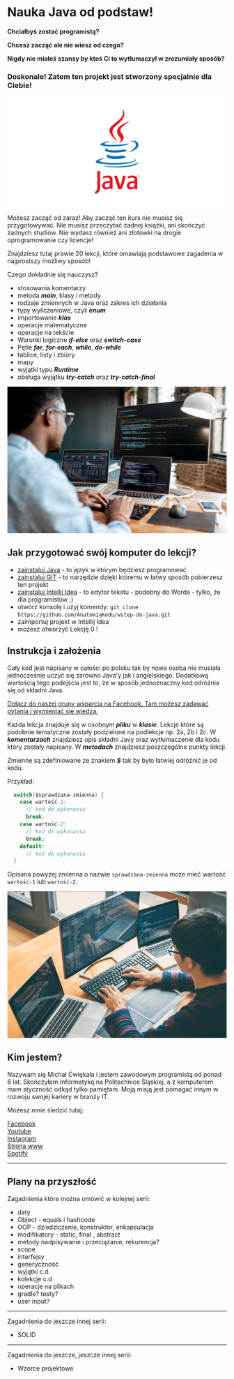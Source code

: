 # Nauka Java od podstaw!

**Chciałbyś zostać programistą?**

**Chcesz zacząć ale nie wiesz od czego?**

**Nigdy nie miałeś szansy by ktoś Ci to wytłumaczył w zrozumiały sposób?**


### Doskonale! Zatem ten projekt jest stworzony specjalnie dla Ciebie! 

![logo](docs/java-logo.png)

Możesz zacząć od zaraz! Aby zacząć ten kurs nie musisz się przygotowywać. Nie musisz przeczytać żadnej książki, ani skończyć żadnych studiów. Nie wydasz również ani złotówki na drogie oprogramowanie czy licencje! 

Znajdziesz tutaj prawie 20 lekcji, które omawiają podstawowe zagadenia w najprostszy możliwy sposób!    

Czego dokładnie się nauczysz?
* stosowania komentarzy
* metoda ***main***, klasy i metody
* rodzaje zmiennych w Java oraz zakres ich działania
* typy wyliczeniowe, czyli ***enum***
* importowanie ***klas***
* operacje matematyczne
* operacje na tekście
* Warunki logiczne ***if-else*** oraz ***switch-case***
* Pętle ***for***, ***for-each***, ***while***, ***do-while***
* tablice, listy i zbiory
* mapy
* wyjątki typu ***Runtime***
* obsługa wyjątku ***try-catch*** oraz ***try-catch-final***

![zdjecie](docs/photo1.png)


## Jak przygotować swój komputer do lekcji?

* [zainstaluj Java](https://www.java.com/en/) - to język w którym będziesz programować
* [zainstaluj GIT](https://git-scm.com/downloads) - to narzędzie dzięki któremu w łatwy sposób pobierzesz ten projekt 
* [zainstaluj Intellij Idea](https://www.jetbrains.com/idea/download/#section=windows) - to edytor tekstu - podobny do Worda - tylko, że dla programistów ;) 
* otwórz konsolę i użyj komendy: `git clone https://github.com/AnatomiaKodu/wstep-do-java.git`
* zaimportuj projekt w Intellij Idea
* możesz otworzyć Lekcję 0 !

## Instrukcja i założenia

Cały kod jest napisany w całości po polsku tak by nowa osoba nie musiała jednocześnie uczyć się zarówno Java'y jak i angielskiego. Dodatkową wartością tego podejścia jest to, że w sposób jednoznaczny kod odróżnia się od składni Java. 

[Dołącz do naszej grupy wsparcia na Facebook. Tam możesz zadawać pytania i wymieniać się wiedzą.](https://www.facebook.com/groups/580778376232680)

Każda lekcja znajduje się w osobnym ***pliku*** w ***klasie***. Lekcje które są podobnie tematyczne zostały podzielone na podlekcje np. 2a, 2b i 2c.
W ***komentarzach*** znajdziesz opis składni Javy oraz wytłumaczenie dla kodu który zostały napisany. 
W ***metodach*** znajdziesz poszczególne punkty lekcji.

Zmienne są zdefiniowane ze znakiem ***$*** tak by było łatwiej odróżnić je od kodu.

Przykład:
```java
  switch($sprawdzana-zmienna) {
    case wartość-1:
      // kod do wykonania
      break;
    case wartość-2:
      // kod do wykonania
      break;
    default:
      // kod do wykonania
  }
```
Opisana powyżej zmienna o nazwie `sprawdzana-zmienna` może mieć wartość `wartość-1` lub `wartość-2`.

![zdjecie](docs/photo2.png)

## Kim jestem?

Nazywam się Michał Ćwiękała i jestem zawodowym programistą od ponad 6 lat. Skończyłem Informatykę na Politechnice Śląskiej, a z komputerem mam styczność odkąd tylko pamiętam. Moją misją jest pomagać innym w rozwoju swojej kariery w branży IT.
 
Możesz mnie śledzić tutaj:

[Facebook](https://www.facebook.com/AnatomiaKodu)  
[Youtube](https://www.youtube.com/c/AnatomiaKodu)  
[Instagram](https://www.instagram.com/anatomiakodu/)  
[Strona www](https://anatomiakodu.pl/)  
[Spotify](https://open.spotify.com/show/3aXS6JAvx91eApuUZ9O7XA)
  
---

## Plany na przyszłość

Zagadnienia które można omówić w kolejnej serii:
* daty
* Object - equals i hashcode
* OOP - dziedziczenie, konstruktor, enkapsulacja
* modifikatory - static, final , abstract
* metody nadpisywanie i przeciążanie, rekurencja?
* scope
* interfejsy
* generyczność
* wyjątki c.d.
* kolekcje c.d
* operacje na plikach
* gradle? testy?
* user input?

---

Zagadnienia do jeszcze innej serii:
* SOLID

---

Zagadnienia do jeszcze, jeszcze innej serii:
* Wzorce projektowe